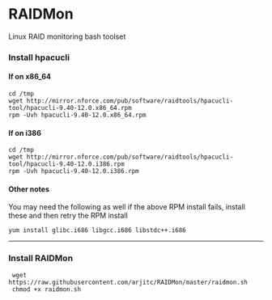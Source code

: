 # RAIDMon
Linux RAID monitoring bash toolset

### Install hpacucli

#### If on x86_64

    cd /tmp
    wget http://mirror.nforce.com/pub/software/raidtools/hpacucli-tool/hpacucli-9.40-12.0.x86_64.rpm
    rpm -Uvh hpacucli-9.40-12.0.x86_64.rpm

#### If on i386

    cd /tmp
    wget http://mirror.nforce.com/pub/software/raidtools/hpacucli-tool/hpacucli-9.40-12.0.i386.rpm
    rpm -Uvh hpacucli-9.40-12.0.i386.rpm

#### Other notes

You may need the following as well if the above RPM install fails, install these and then retry the RPM install

    yum install glibc.i686 libgcc.i686 libstdc++.i686

----

### Install RAIDMon

     wget https://raw.githubusercontent.com/arjitc/RAIDMon/master/raidmon.sh
     chmod +x raidmon.sh
